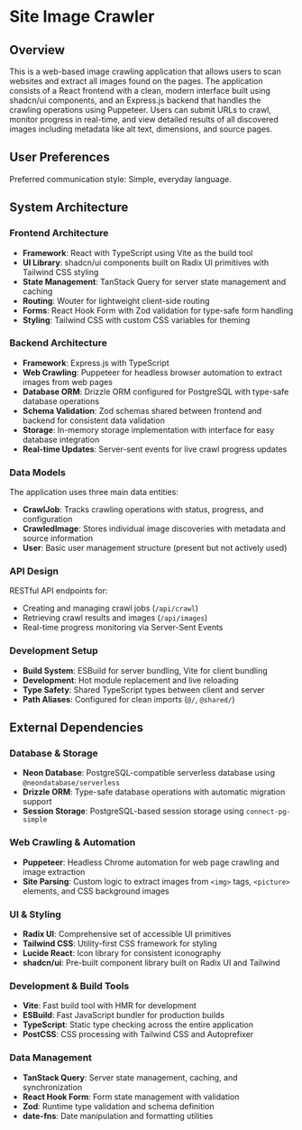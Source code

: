 # Site Image Crawler

## Overview

This is a web-based image crawling application that allows users to scan websites and extract all images found on the pages. The application consists of a React frontend with a clean, modern interface built using shadcn/ui components, and an Express.js backend that handles the crawling operations using Puppeteer. Users can submit URLs to crawl, monitor progress in real-time, and view detailed results of all discovered images including metadata like alt text, dimensions, and source pages.

## User Preferences

Preferred communication style: Simple, everyday language.

## System Architecture

### Frontend Architecture
- **Framework**: React with TypeScript using Vite as the build tool
- **UI Library**: shadcn/ui components built on Radix UI primitives with Tailwind CSS styling
- **State Management**: TanStack Query for server state management and caching
- **Routing**: Wouter for lightweight client-side routing
- **Forms**: React Hook Form with Zod validation for type-safe form handling
- **Styling**: Tailwind CSS with custom CSS variables for theming

### Backend Architecture  
- **Framework**: Express.js with TypeScript
- **Web Crawling**: Puppeteer for headless browser automation to extract images from web pages
- **Database ORM**: Drizzle ORM configured for PostgreSQL with type-safe database operations
- **Schema Validation**: Zod schemas shared between frontend and backend for consistent data validation
- **Storage**: In-memory storage implementation with interface for easy database integration
- **Real-time Updates**: Server-sent events for live crawl progress updates

### Data Models
The application uses three main data entities:
- **CrawlJob**: Tracks crawling operations with status, progress, and configuration
- **CrawledImage**: Stores individual image discoveries with metadata and source information
- **User**: Basic user management structure (present but not actively used)

### API Design
RESTful API endpoints for:
- Creating and managing crawl jobs (`/api/crawl`)
- Retrieving crawl results and images (`/api/images`)
- Real-time progress monitoring via Server-Sent Events

### Development Setup
- **Build System**: ESBuild for server bundling, Vite for client bundling
- **Development**: Hot module replacement and live reloading
- **Type Safety**: Shared TypeScript types between client and server
- **Path Aliases**: Configured for clean imports (`@/`, `@shared/`)

## External Dependencies

### Database & Storage
- **Neon Database**: PostgreSQL-compatible serverless database using `@neondatabase/serverless`
- **Drizzle ORM**: Type-safe database operations with automatic migration support
- **Session Storage**: PostgreSQL-based session storage using `connect-pg-simple`

### Web Crawling & Automation
- **Puppeteer**: Headless Chrome automation for web page crawling and image extraction
- **Site Parsing**: Custom logic to extract images from `<img>` tags, `<picture>` elements, and CSS background images

### UI & Styling
- **Radix UI**: Comprehensive set of accessible UI primitives
- **Tailwind CSS**: Utility-first CSS framework for styling
- **Lucide React**: Icon library for consistent iconography
- **shadcn/ui**: Pre-built component library built on Radix UI and Tailwind

### Development & Build Tools
- **Vite**: Fast build tool with HMR for development
- **ESBuild**: Fast JavaScript bundler for production builds
- **TypeScript**: Static type checking across the entire application
- **PostCSS**: CSS processing with Tailwind CSS and Autoprefixer

### Data Management
- **TanStack Query**: Server state management, caching, and synchronization
- **React Hook Form**: Form state management with validation
- **Zod**: Runtime type validation and schema definition
- **date-fns**: Date manipulation and formatting utilities